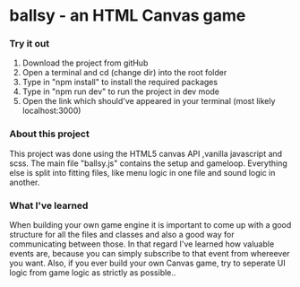 # ballsy - an HTML Canvas game

### Try it out
1) Download the project from gitHub
2) Open a terminal and cd (change dir) into the root folder
3) Type in "npm install" to install the required packages
4) Type in "npm run dev" to run the project in dev mode
5) Open the link which should've appeared in your terminal
(most likely localhost:3000)

### About this project
This project was done using the HTML5 canvas API ,vanilla javascript and scss.
The main file "ballsy.js" contains the setup and gameloop.
Everything else is split into fitting files, like menu logic in one file and sound logic in another.

### What I've learned
When building your own game engine it is important to come up with a good structure for all the files and classes
and also a good way for communicating between those.
In that regard I've learned how valuable events are, because you can simply subscribe to that event from whereever you want.
Also, if you ever build your own Canvas game, try to seperate UI logic from game logic as strictly as possible..
